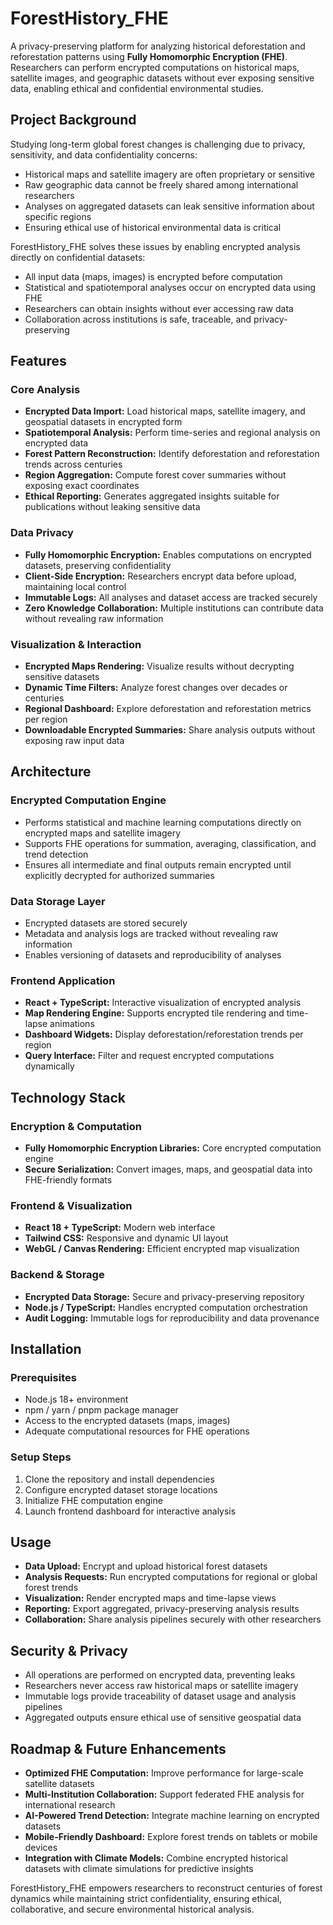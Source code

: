 # ForestHistory_FHE

A privacy-preserving platform for analyzing historical deforestation and reforestation patterns using **Fully Homomorphic Encryption (FHE)**. Researchers can perform encrypted computations on historical maps, satellite images, and geographic datasets without ever exposing sensitive data, enabling ethical and confidential environmental studies.

## Project Background

Studying long-term global forest changes is challenging due to privacy, sensitivity, and data confidentiality concerns:

* Historical maps and satellite imagery are often proprietary or sensitive
* Raw geographic data cannot be freely shared among international researchers
* Analyses on aggregated datasets can leak sensitive information about specific regions
* Ensuring ethical use of historical environmental data is critical

ForestHistory_FHE solves these issues by enabling encrypted analysis directly on confidential datasets:

* All input data (maps, images) is encrypted before computation
* Statistical and spatiotemporal analyses occur on encrypted data using FHE
* Researchers can obtain insights without ever accessing raw data
* Collaboration across institutions is safe, traceable, and privacy-preserving

## Features

### Core Analysis

* **Encrypted Data Import:** Load historical maps, satellite imagery, and geospatial datasets in encrypted form
* **Spatiotemporal Analysis:** Perform time-series and regional analysis on encrypted data
* **Forest Pattern Reconstruction:** Identify deforestation and reforestation trends across centuries
* **Region Aggregation:** Compute forest cover summaries without exposing exact coordinates
* **Ethical Reporting:** Generates aggregated insights suitable for publications without leaking sensitive data

### Data Privacy

* **Fully Homomorphic Encryption:** Enables computations on encrypted datasets, preserving confidentiality
* **Client-Side Encryption:** Researchers encrypt data before upload, maintaining local control
* **Immutable Logs:** All analyses and dataset access are tracked securely
* **Zero Knowledge Collaboration:** Multiple institutions can contribute data without revealing raw information

### Visualization & Interaction

* **Encrypted Maps Rendering:** Visualize results without decrypting sensitive datasets
* **Dynamic Time Filters:** Analyze forest changes over decades or centuries
* **Regional Dashboard:** Explore deforestation and reforestation metrics per region
* **Downloadable Encrypted Summaries:** Share analysis outputs without exposing raw input data

## Architecture

### Encrypted Computation Engine

* Performs statistical and machine learning computations directly on encrypted maps and satellite imagery
* Supports FHE operations for summation, averaging, classification, and trend detection
* Ensures all intermediate and final outputs remain encrypted until explicitly decrypted for authorized summaries

### Data Storage Layer

* Encrypted datasets are stored securely
* Metadata and analysis logs are tracked without revealing raw information
* Enables versioning of datasets and reproducibility of analyses

### Frontend Application

* **React + TypeScript:** Interactive visualization of encrypted analysis
* **Map Rendering Engine:** Supports encrypted tile rendering and time-lapse animations
* **Dashboard Widgets:** Display deforestation/reforestation trends per region
* **Query Interface:** Filter and request encrypted computations dynamically

## Technology Stack

### Encryption & Computation

* **Fully Homomorphic Encryption Libraries:** Core encrypted computation engine
* **Secure Serialization:** Convert images, maps, and geospatial data into FHE-friendly formats

### Frontend & Visualization

* **React 18 + TypeScript:** Modern web interface
* **Tailwind CSS:** Responsive and dynamic UI layout
* **WebGL / Canvas Rendering:** Efficient encrypted map visualization

### Backend & Storage

* **Encrypted Data Storage:** Secure and privacy-preserving repository
* **Node.js / TypeScript:** Handles encrypted computation orchestration
* **Audit Logging:** Immutable logs for reproducibility and data provenance

## Installation

### Prerequisites

* Node.js 18+ environment
* npm / yarn / pnpm package manager
* Access to the encrypted datasets (maps, images)
* Adequate computational resources for FHE operations

### Setup Steps

1. Clone the repository and install dependencies
2. Configure encrypted dataset storage locations
3. Initialize FHE computation engine
4. Launch frontend dashboard for interactive analysis

## Usage

* **Data Upload:** Encrypt and upload historical forest datasets
* **Analysis Requests:** Run encrypted computations for regional or global forest trends
* **Visualization:** Render encrypted maps and time-lapse views
* **Reporting:** Export aggregated, privacy-preserving analysis results
* **Collaboration:** Share analysis pipelines securely with other researchers

## Security & Privacy

* All operations are performed on encrypted data, preventing leaks
* Researchers never access raw historical maps or satellite imagery
* Immutable logs provide traceability of dataset usage and analysis pipelines
* Aggregated outputs ensure ethical use of sensitive geospatial data

## Roadmap & Future Enhancements

* **Optimized FHE Computation:** Improve performance for large-scale satellite datasets
* **Multi-Institution Collaboration:** Support federated FHE analysis for international research
* **AI-Powered Trend Detection:** Integrate machine learning on encrypted datasets
* **Mobile-Friendly Dashboard:** Explore forest trends on tablets or mobile devices
* **Integration with Climate Models:** Combine encrypted historical datasets with climate simulations for predictive insights

ForestHistory_FHE empowers researchers to reconstruct centuries of forest dynamics while maintaining strict confidentiality, ensuring ethical, collaborative, and secure environmental historical analysis.
